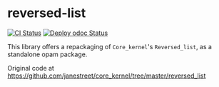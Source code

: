# reversed-list

[![CI Status](https://github.com/mbarbin/reversed-list/workflows/ci/badge.svg)](https://github.com/mbarbin/reversed-list/actions/workflows/ci.yml)
[![Deploy odoc Status](https://github.com/mbarbin/reversed-list/workflows/deploy-odoc/badge.svg)](https://github.com/mbarbin/reversed-list/actions/workflows/deploy-odoc.yml)

This library offers a repackaging of `Core_kernel`'s `Reversed_list`, as a
standalone opam package.

Original code at https://github.com/janestreet/core_kernel/tree/master/reversed_list
